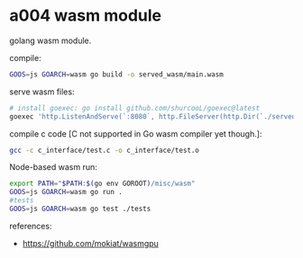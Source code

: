 # a004 wasm module

golang wasm module.

compile:
```bash
GOOS=js GOARCH=wasm go build -o served_wasm/main.wasm
```

serve wasm files:
```bash
# install goexec: go install github.com/shurcooL/goexec@latest
goexec 'http.ListenAndServe(`:8080`, http.FileServer(http.Dir(`./served_wasm`)))'
```

compile c code [C not supported in Go wasm compiler yet though.]:
```bash
gcc -c c_interface/test.c -o c_interface/test.o
```

Node-based wasm run:
```bash
export PATH="$PATH:$(go env GOROOT)/misc/wasm"
GOOS=js GOARCH=wasm go run .
#tests
GOOS=js GOARCH=wasm go test ./tests
```

references:
- https://github.com/mokiat/wasmgpu
